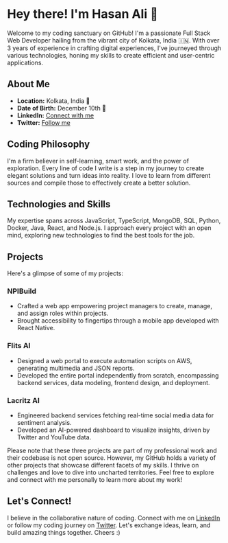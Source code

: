 # Hey there! I'm Hasan Ali 👋

Welcome to my coding sanctuary on GitHub! I'm a passionate Full Stack Web Developer hailing from the vibrant city of Kolkata, India 🇮🇳. With over 3 years of experience in crafting digital experiences, I've journeyed through various technologies, honing my skills to create efficient and user-centric applications.

## About Me

- **Location:** Kolkata, India 🌆
- **Date of Birth:** December 10th 🎂
- **LinkedIn:** [Connect with me](https://www.linkedin.com/in/hasan-ali-b9602416b/)
- **Twitter:** [Follow me](https://twitter.com/hasanluvscode)

## Coding Philosophy

I'm a firm believer in self-learning, smart work, and the power of exploration. Every line of code I write is a step in my journey to create elegant solutions and turn ideas into reality. I love to learn from different sources and compile those to effectively create a better solution.

## Technologies and Skills

My expertise spans across JavaScript, TypeScript, MongoDB, SQL, Python, Docker, Java, React, and Node.js. I approach every project with an open mind, exploring new technologies to find the best tools for the job.

## Projects

Here's a glimpse of some of my projects:

### NPIBuild
- Crafted a web app empowering project managers to create, manage, and assign roles within projects.
- Brought accessibility to fingertips through a mobile app developed with React Native.

### Flits AI
- Designed a web portal to execute automation scripts on AWS, generating multimedia and JSON reports.
- Developed the entire portal independently from scratch, encompassing backend services, data modeling, frontend design, and deployment.

### Lacritz AI
- Engineered backend services fetching real-time social media data for sentiment analysis.
- Developed an AI-powered dashboard to visualize insights, driven by Twitter and YouTube data.

Please note that these three projects are part of my professional work and their codebase is not open source. However, my GitHub holds a variety of other projects that showcase different facets of my skills. I thrive on challenges and love to dive into uncharted territories. Feel free to explore and connect with me personally to learn more about my work!

## Let's Connect!

I believe in the collaborative nature of coding. Connect with me on [LinkedIn](https://www.linkedin.com/in/hasan-ali-b9602416b/) or follow my coding journey on [Twitter](https://twitter.com/hasanluvscode). Let's exchange ideas, learn, and build amazing things together. Cheers :)
